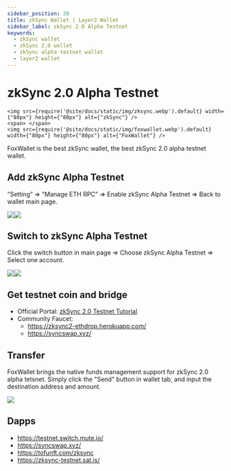 ```yaml
---
sidebar_position: 20
title: zkSync Wallet | Layer2 Wallet
sidebar_label: zkSync 2.0 Alpha Testnet
keywords:
  - zkSync wallet
  - zkSync 2.0 wallet
  - zkSync alpha testnet wallet
  - layer2 wallet
---
```


# zkSync 2.0 Alpha Testnet
```mdx-code-block
<img src={require('@site/docs/static/img/zksync.webp').default} width={"80px"} height={"80px"} alt={"zkSync"} />
<span> </span>
<img src={require('@site/docs/static/img/foxwallet.webp').default} width={"80px"} height={"80px"} alt={"FoxWallet"} />
```
FoxWallet is the best zkSync wallet, the best zkSync 2.0 alpha testnet wallet.

## Add zkSync Alpha Testnet

“Setting” => “Manage ETH RPC” => Enable zkSync Alpha Testnet => Back to wallet main page.

![](../img/manage-eth-rpc.webp)![](../img/add-zksync-alpha-testnet.webp)

## Switch to zkSync Alpha Testnet

Click the switch button in main page => Choose zkSync Alpha Testnet => Select one account.

![](../img/switch-network.webp)![](../img/switch-zksync-alpha-testnet.webp)

## Get testnet coin and bridge

* Official Portal: [zkSync 2.0 Testnet Tutorial](../dapp/zksync-v2-testnet.md)
* Community Faucet:
  * https://zksync2-ethdrop.herokuapp.com/
  * https://syncswap.xyz/


## Transfer

FoxWallet brings the native funds management support for zkSync 2.0 alpha tetsnet. Simply click the "Send" button in wallet tab, and input the destination address and amount.

![](../img/zksync-transfer.webp)

## Dapps

* https://testnet.switch.mute.io/
* https://syncswap.xyz/
* https://tofunft.com/zksync
* https://zksync-testnet.sat.is/